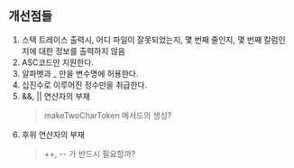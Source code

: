## 개선점들

1. 스택 트레이스 출력시, 어디 파일이 잘못되었는지, 몇 번째 줄인지, 몇 번째 칼럼인지에 대한 정보를 출력하지 않음
2. ASC코드만 지원한다.
3. 알파벳과 _ 만을 변수명에 허용한다.
4. 십진수로 이루어진 정수만을 취급한다.
5. &&, || 연산자의 부재
   > makeTwoCharToken 메서드의 생성?
6. 후위 연산자의 부재
   > ++, -- 가 반드시 필요할까?
